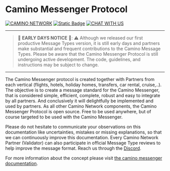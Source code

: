 # Camino Messenger Protocol

[![CAMINO NETWORK](https://img.shields.io/badge/CAMINO-NETWORK-b440fc?style=for-the-badge&logoColor=white&labelColor=0085ff)](https://camino.network/) [![Static Badge](https://img.shields.io/badge/BUF-BUILD-72a1ed?style=for-the-badge&logoColor=white&labelColor=0C65EC)](https://buf.build/chain4travel/camino-messenger-protocol/) [![CHAT WITH US](https://img.shields.io/badge/DISCORD-5865F2?style=for-the-badge&logo=discord&logoColor=white)](https://discord.com/channels/949247897688494150/1182680860797960253)

---

> 🚧 **EARLY DAYS NOTICE** 🚧:
> ⚠️ Although we released our first productive Message Types version, it is still early days and partners make substantial and frequent contributions to the Camino Message Types. Please be aware that the Camino Messenger Protocol is still undergoing active development. The code, guidelines, and instructions may be subject to change.

---

The Camino Messenger protocol is created together with Partners from each vertical (flights, hotels, holiday homes, transfers, car rental, cruise,..). The objective is to create a message standard for the Camino Messenger, that is considered simple, efficient, complete, robust and easy to integrate by all partners. And conclusively it will delightfully be implemented and used by partners. As all other Camino Network components, the Camino Messenger Protocol is open source. Free to be used anywhere, but of course targeted to be used with the Camino Messenger.

Please do not hesitate to communicate your observations on this documentation like uncertainties, mistakes or missing explanations, so that we can continuously improve this documentation. Every Camino Network Partner (Validator) can also participate in official Message Type reviews to help improve the message format. Reach us through the [Discord](https://discord.com/channels/949247897688494150/1182680860797960253).

For more information about the concept please visit [the camino messenger documentation](https://docs.camino.network/camino-messenger).
